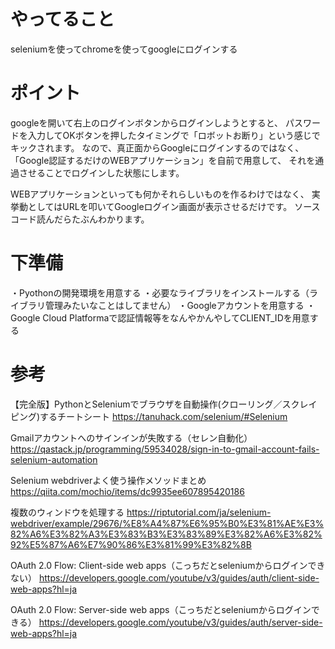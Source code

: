 やってること
===
seleniumを使ってchromeを使ってgoogleにログインする

ポイント
===
googleを開いて右上のログインボタンからログインしようとすると、
パスワードを入力してOKボタンを押したタイミングで「ロボットお断り」という感じでキックされます。
なので、真正面からGoogleにログインするのではなく、
「Google認証するだけのWEBアプリケーション」を自前で用意して、
それを通過させることでログインした状態にします。

WEBアプリケーションといっても何かそれらしいものを作るわけではなく、
実挙動としてはURLを叩いてGoogleログイン画面が表示させるだけです。
ソースコード読んだらたぶんわかります。

下準備
===
・Pyothonの開発環境を用意する
・必要なライブラリをインストールする（ライブラリ管理みたいなことはしてません）
・Googleアカウントを用意する
・Google Cloud Platformaで認証情報等をなんやかんやしてCLIENT_IDを用意する

参考
===

【完全版】PythonとSeleniumでブラウザを自動操作(クローリング／スクレイピング)するチートシート
https://tanuhack.com/selenium/#Selenium

Gmailアカウントへのサインインが失敗する（セレン自動化）
https://qastack.jp/programming/59534028/sign-in-to-gmail-account-fails-selenium-automation

Selenium webdriverよく使う操作メソッドまとめ
https://qiita.com/mochio/items/dc9935ee607895420186

複数のウィンドウを処理する
https://riptutorial.com/ja/selenium-webdriver/example/29676/%E8%A4%87%E6%95%B0%E3%81%AE%E3%82%A6%E3%82%A3%E3%83%B3%E3%83%89%E3%82%A6%E3%82%92%E5%87%A6%E7%90%86%E3%81%99%E3%82%8B

OAuth 2.0 Flow: Client-side web apps（こっちだとseleniumからログインできない）
https://developers.google.com/youtube/v3/guides/auth/client-side-web-apps?hl=ja 

OAuth 2.0 Flow: Server-side web apps（こっちだとseleniumからログインできる）
https://developers.google.com/youtube/v3/guides/auth/server-side-web-apps?hl=ja